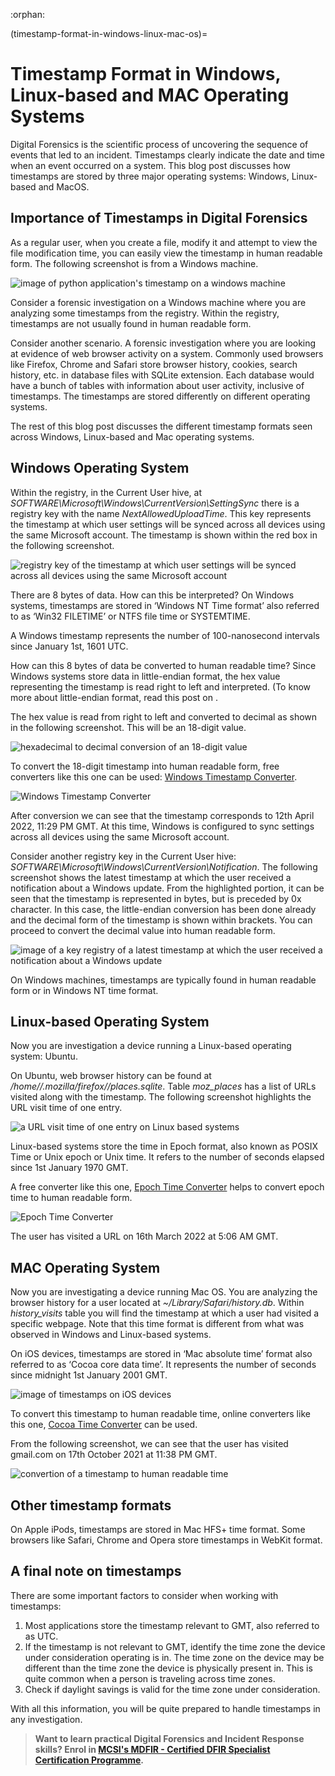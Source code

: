 :orphan:

(timestamp-format-in-windows-linux-mac-os)=

# Timestamp Format in Windows, Linux-based and MAC Operating Systems

Digital Forensics is the scientific process of uncovering the sequence of events that led to an incident. Timestamps clearly indicate the date and time when an event occurred on a system. This blog post discusses how timestamps are stored by three major operating systems: Windows, Linux-based and MacOS.

## Importance of Timestamps in Digital Forensics

As a regular user, when you create a file, modify it and attempt to view the file modification time, you can easily view the timestamp in human readable form. The following screenshot is from a Windows machine.

![image of python application's timestamp on a windows machine](images/ts_1.png)

Consider a forensic investigation on a Windows machine where you are analyzing some timestamps from the registry. Within the registry, timestamps are not usually found in human readable form.

Consider another scenario. A forensic investigation where you are looking at evidence of web browser activity on a system. Commonly used browsers like Firefox, Chrome and Safari store browser history, cookies, search history, etc. in database files with SQLite extension. Each database would have a bunch of tables with information about user activity, inclusive of timestamps. The timestamps are stored differently on different operating systems.

The rest of this blog post discusses the different timestamp formats seen across Windows, Linux-based and Mac operating systems.

## Windows Operating System

Within the registry, in the Current User hive, at _SOFTWARE\Microsoft\Windows\CurrentVersion\SettingSync_ there is a registry key with the name _NextAllowedUploadTime_. This key represents the timestamp at which user settings will be synced across all devices using the same Microsoft account. The timestamp is shown within the red box in the following screenshot.

![registry key of the timestamp at which user settings will be synced across all devices using the same Microsoft account](images/ts_2.png)

There are 8 bytes of data. How can this be interpreted? On Windows systems, timestamps are stored in ‘Windows NT Time format’ also referred to as ‘Win32 FILETIME’ or NTFS file time or SYSTEMTIME.

A Windows timestamp represents the number of 100-nanosecond intervals since January 1st, 1601 UTC.

How can this 8 bytes of data be converted to human readable time? Since Windows systems store data in little-endian format, the hex value representing the timestamp is read right to left and interpreted. (To know more about little-endian format, read this post on [](endian-systems-explained-little-endian-vs-big-endian).

The hex value is read from right to left and converted to decimal as shown in the following screenshot. This will be an 18-digit value.

![  hexadecimal to decimal conversion of an 18-digit value](images/ts_3.png)

To convert the 18-digit timestamp into human readable form, free converters like this one can be used: [Windows Timestamp Converter](https://www.epochconverter.com/ldap).

![Windows Timestamp Converter](images/ts_4.png)

After conversion we can see that the timestamp corresponds to 12th April 2022, 11:29 PM GMT. At this time, Windows is configured to sync settings across all devices using the same Microsoft account.

Consider another registry key in the Current User hive: _SOFTWARE\Microsoft\Windows\CurrentVersion\Notification_. The following screenshot shows the latest timestamp at which the user received a notification about a Windows update. From the highlighted portion, it can be seen that the timestamp is represented in bytes, but is preceded by 0x character. In this case, the little-endian conversion has been done already and the decimal form of the timestamp is shown within brackets. You can proceed to convert the decimal value into human readable form.

![image of a key registry of a latest timestamp at which the user received a notification about a Windows update](images/ts_5.png)

On Windows machines, timestamps are typically found in human readable form or in Windows NT time format.

## Linux-based Operating System

Now you are investigation a device running a Linux-based operating system: Ubuntu.

On Ubuntu, web browser history can be found at _/home/<user>/.mozilla/firefox/<profile>/places.sqlite_. Table _moz_places_ has a list of URLs visited along with the timestamp. The following screenshot highlights the URL visit time of one entry.

![  a URL visit time of one entry on Linux based systems](images/ts_6.png)

Linux-based systems store the time in Epoch format, also known as POSIX Time or Unix epoch or Unix time. It refers to the number of seconds elapsed since 1st January 1970 GMT.

A free converter like this one, [Epoch Time Converter](https://www.epochconverter.com/#tools) helps to convert epoch time to human readable form.

![Epoch Time Converter](images/ts_7.png)

The user has visited a URL on 16th March 2022 at 5:06 AM GMT.

## MAC Operating System

Now you are investigating a device running Mac OS. You are analyzing the browser history for a user located at _~/Library/Safari/history.db_. Within _history_visits_ table you will find the timestamp at which a user had visited a specific webpage. Note that this time format is different from what was observed in Windows and Linux-based systems.

On iOS devices, timestamps are stored in ‘Mac absolute time’ format also referred to as ‘Cocoa core data time’. It represents the number of seconds since midnight 1st January 2001 GMT.

![image of timestamps on iOS devices](images/ts_8.png)

To convert this timestamp to human readable time, online converters like this one, [Cocoa Time Converter](https://www.epochconverter.com/coredata) can be used.

From the following screenshot, we can see that the user has visited gmail.com on 17th October 2021 at 11:38 PM GMT.

![  convertion of a timestamp to human readable time](images/ts_9.png)

## Other timestamp formats

On Apple iPods, timestamps are stored in Mac HFS+ time format. Some browsers like Safari, Chrome and Opera store timestamps in WebKit format.

## A final note on timestamps

There are some important factors to consider when working with timestamps:

1. Most applications store the timestamp relevant to GMT, also referred to as UTC.
2. If the timestamp is not relevant to GMT, identify the time zone the device under consideration operating is in. The time zone on the device may be different than the time zone the device is physically present in. This is quite common when a person is traveling across time zones.
3. Check if daylight savings is valid for the time zone under consideration.

With all this information, you will be quite prepared to handle timestamps in any investigation.

> **Want to learn practical Digital Forensics and Incident Response skills? Enrol in [MCSI's MDFIR - Certified DFIR Specialist Certification Programme](https://www.mosse-institute.com/certifications/mdfir-certified-dfir-specialist.html).**
